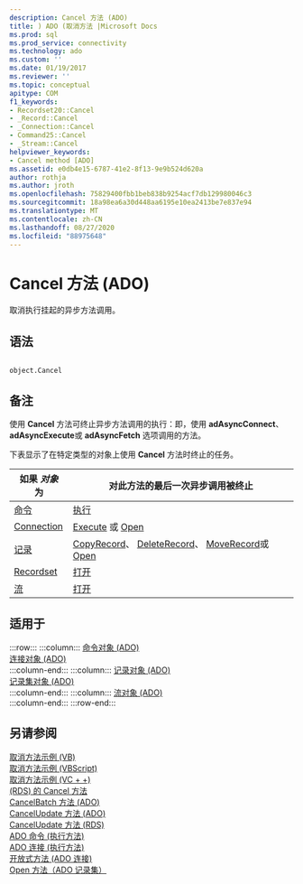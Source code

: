 ```yaml
---
description: Cancel 方法 (ADO)
title: ) ADO (取消方法 |Microsoft Docs
ms.prod: sql
ms.prod_service: connectivity
ms.technology: ado
ms.custom: ''
ms.date: 01/19/2017
ms.reviewer: ''
ms.topic: conceptual
apitype: COM
f1_keywords:
- Recordset20::Cancel
- _Record::Cancel
- _Connection::Cancel
- Command25::Cancel
- _Stream::Cancel
helpviewer_keywords:
- Cancel method [ADO]
ms.assetid: e0db4e15-6787-41e2-8f13-9e9b524d620a
author: rothja
ms.author: jroth
ms.openlocfilehash: 75829400fbb1beb838b9254acf7db129980046c3
ms.sourcegitcommit: 18a98ea6a30d448aa6195e10ea2413be7e837e94
ms.translationtype: MT
ms.contentlocale: zh-CN
ms.lasthandoff: 08/27/2020
ms.locfileid: "88975648"
---
```

# <a name="cancel-method-ado"></a>Cancel 方法 (ADO)
取消执行挂起的异步方法调用。  
  
## <a name="syntax"></a>语法  
  
```  
  
object.Cancel  
```  
  
## <a name="remarks"></a>备注  
 使用 **Cancel** 方法可终止异步方法调用的执行：即，使用 **adAsyncConnect**、 **adAsyncExecute**或 **adAsyncFetch** 选项调用的方法。  
  
 下表显示了在特定类型的对象上使用 **Cancel** 方法时终止的任务。  
  
|如果 *对象* 为|对此方法的最后一次异步调用被终止|  
|----------------------|-------------------------------------------------------------|  
|[命令](./command-object-ado.md)|[执行](./execute-method-ado-command.md)|  
|[Connection](./connection-object-ado.md)|[Execute](./execute-method-ado-connection.md) 或 [Open](./open-method-ado-connection.md)|  
|[记录](./record-object-ado.md)|[CopyRecord](./copyrecord-method-ado.md)、 [DeleteRecord](./deleterecord-method-ado.md)、 [MoveRecord](./moverecord-method-ado.md)或 [Open](./open-method-ado-record.md)|  
|[Recordset](./recordset-object-ado.md)|[打开](./open-method-ado-recordset.md)|  
|[流](./stream-object-ado.md)|[打开](./open-method-ado-stream.md)|  
  
## <a name="applies-to"></a>适用于  

:::row:::
    :::column:::
        [命令对象 (ADO)](./command-object-ado.md)  
        [连接对象 (ADO)](./connection-object-ado.md)  
    :::column-end:::
    :::column:::
        [记录对象 (ADO)](./record-object-ado.md)  
        [记录集对象 (ADO)](./recordset-object-ado.md)  
    :::column-end:::
    :::column:::
        [流对象 (ADO)](./stream-object-ado.md)  
    :::column-end:::
:::row-end:::

## <a name="see-also"></a>另请参阅  
 [取消方法示例 (VB) ](./cancel-method-example-vb.md)   
 [取消方法示例 (VBScript) ](../rds-api/cancel-method-example-vbscript.md)   
 [取消方法示例 (VC + +) ](./cancel-method-example-vc.md)   
 [ (RDS) 的 Cancel 方法 ](../rds-api/cancel-method-rds.md)   
 [CancelBatch 方法 (ADO) ](./cancelbatch-method-ado.md)   
 [CancelUpdate 方法 (ADO) ](./cancelupdate-method-ado.md)   
 [CancelUpdate 方法 (RDS) ](../rds-api/cancelupdate-method-rds.md)   
 [ADO 命令 (执行方法) ](./execute-method-ado-command.md)   
 [ADO 连接 (执行方法) ](./execute-method-ado-connection.md)   
 [开放式方法 (ADO 连接) ](./open-method-ado-connection.md)   
 [Open 方法（ADO 记录集）](./open-method-ado-recordset.md)